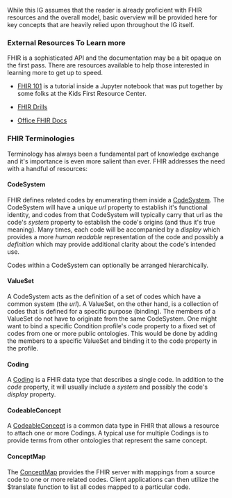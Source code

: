 While this IG assumes that the reader is already proficient with FHIR resources and the overall model, basic overview will be provided here for key concepts that are heavily relied upon throughout the IG itself. 

### External Resources To Learn more
FHIR is a sophisticated API and the documentation may be a bit opaque on the first pass. There are resources available to help those interested in learning more to get up to speed.

* [FHIR 101](https://github.com/NIH-NCPI/fhir-101) is a tutorial inside a Jupyter notebook that was put together by some folks at the Kids First Resource Center. 

* [FHIR Drills](https://fhir-drills.github.io/index.html) 

* [Office FHIR Docs](https://hl7.org/fhir/) 

### FHIR Terminologies
Terminology has always been a fundamental part of knowledge exchange and it's importance is even more salient than ever. FHIR addresses the need with a handful of resources: 

#### CodeSystem
FHIR defines related codes by enumerating them inside a [CodeSystem](https://hl7.org/fhir/codesystem.html). The CodeSystem will have a unique _url_ property to establish it's functional identity, and codes from that CodeSystem will typically carry that url as the code's _system_ property to establish the code's origins (and thus it's true meaning). Many times, each code will be accompanied by a _display_ which provides a more _human readable_ representation of the code and possibly a _definition_ which may provide additional clarity about the code's intended use. 

Codes within a CodeSystem can optionally be arranged hierarchically. 

#### ValueSet
A CodeSystem acts as the definition of a set of codes which have a common system (the _url_). A ValueSet, on the other hand, is a collection of codes that is defined for a specific purpose (binding). The members of a ValueSet do not have to originate from the same CodeSystem. One might want to bind a specific Condition profile's code property to a fixed set of codes from one or more public ontologies. This would be done by adding the members to a specific ValueSet and binding it to the code property in the profile. 

#### Coding
A [Coding](https://hl7.org/fhir/datatypes.html#Coding) is a FHIR data type that describes a single code. In addition to the _code_ property, it will usually include a _system_ and possibly the code's _display_ property. 

#### CodeableConcept
A [CodeableConcept](https://hl7.org/fhir/datatypes.html#CodeableConcept) is a common data type in FHIR that allows a resource to attach one or more Codings. A typical use for multiple Codings is to provide terms from other ontologies that represent the same concept. 

#### ConceptMap
The [ConceptMap](https://hl7.org/fhir/conceptmap.html) provides the FHIR server with mappings from a source code to one or more related codes. Client applications can then utilize the $translate function to list all codes mapped to a particular code. 

